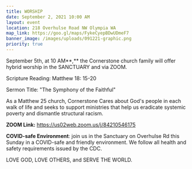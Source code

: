 ```yaml
---
title: WORSHIP
date: September 2, 2021 10:00 AM
layout: event
location: 218 Overhulse Road NW Olympia WA
map_link: https://goo.gl/maps/FykeCyepBDwUDmeF7
banner_image: /images/uploads/091221-graphic.png
priority: true
---
```

September 5th, at 10 AM**,** the Cornerstone church family will offer hybrid worship in the SANCTUARY and via ZOOM.  

Scripture Reading: Matthew 18: 15-20

Sermon Title:  "The Symphony of the Faithful"

As a Matthew 25 church, Cornerstone Cares about God's people in each walk of life and seeks to support ministries that help us eradicate systemic poverty and dismantle structural racism.

**ZOOM Link:** <https://us02web.zoom.us/j/84210546175>[](https://us02web.zoom.us/j/3116804612)[](https://us02web.zoom.us/j/3116804612)

**COVID-safe Environment**: join us in the Sanctuary on Overhulse Rd this Sunday in a COVID-safe and friendly environment. We follow all health and safety requirements issued by the CDC.

LOVE GOD, LOVE OTHERS, and SERVE THE WORLD.